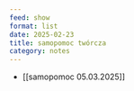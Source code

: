 ```yaml
---
feed: show
format: list
date: 2025-02-23
title: samopomoc twórcza
category: notes
---
```

- [[samopomoc 05.03.2025]]